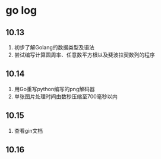 # go log
## 10.13
1. 初步了解Golang的数据类型及语法
2. 尝试编写计算圆周率、任意数平方根以及斐波拉契数列的程序
## 10.14
1. 用Go重写python编写的png解码器
2. 单张图片处理时间由数秒压缩至700毫秒以内
## 10.15
1. 查看gin文档
## 10.16
